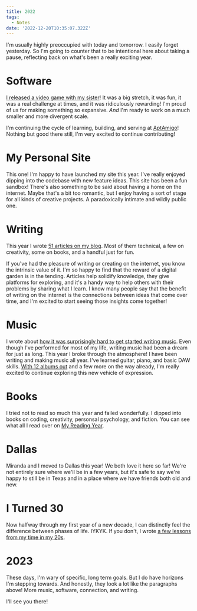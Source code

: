 ```yaml
---
title: 2022
tags:
  - Notes
date: '2022-12-20T10:35:07.322Z'
---
```


I'm usually highly preoccupied with today and tomorrow. I easily forget yesterday. So I'm going to counter that to be intentional here about taking a pause, reflecting back on what's been a really exciting year.

# Software

[I released a video game with my sister](/acnm)! It was a big stretch, it was fun, it was a real challenge at times, and it was ridiculously rewarding! I'm proud of us for making something so expansive. _And_ I'm ready to work on a much smaller and more divergent scale.

I'm continuing the cycle of learning, building, and serving at [AptAmigo](https://www.AptAmigo.com/)! Nothing but good there still, I'm very excited to continue contributing!

# My Personal Site

This one! I'm happy to have launched my site this year. I've really enjoyed dipping into the codebase with new feature ideas. This site has been a fun sandbox! There's also something to be said about having a home on the internet. Maybe that's a bit too romantic, but I enjoy having a sort of stage for all kinds of creative projects. A paradoxically intimate and wildly public one.

# Writing

This year I wrote [51 articles on my blog](/blog). Most of them technical, a few on creativity, some on books, and a handful just for fun.

If you've had the pleasure of writing or creating on the internet, you know the intrinsic value of it. I'm so happy to find that the reward of a digital garden is in the tending. Articles help solidify knowledge, they give platforms for exploring, and it's a handy way to help others with their problems by sharing what I learn. I know many people say that the benefit of writing on the internet is the connections between ideas that come over time, and I'm excited to start seeing those insights come together!

# Music

I wrote about [how it was surprisingly hard to get started writing music](/writingmusic). Even though I've performed for most of my life, writing music had been a dream for just as long. This year I broke through the atmosphere! I have been writing and making music all year. I've learned guitar, piano, and basic DAW skills. [With 12 albums out](/music) and a few more on the way already, I'm really excited to continue exploring this new vehicle of expression.

# Books

I tried not to read so much this year and failed wonderfully. I dipped into books on coding, creativity, personsal psychology, and fiction. You can see what all I read over on [My Reading Year](/books2022).

# Dallas

Miranda and I moved to Dallas this year! We both love it here so far! We're not entirely sure where we'll be in a few years, but it's safe to say we're happy to still be in Texas and in a place where we have friends both old and new.

# I Turned 30

Now halfway through my first year of a new decade, I can distinctly feel the difference between phases of life. IYKYK. If you don't, I wrote [a few lessons from my time in my 20s](/30).

# 2023

These days, I'm wary of specific, long term goals. But I do have horizons I'm stepping towards. And honestly, they look a lot like the paragraphs above! More music, software, connection, and writing.

I'll see you there!
